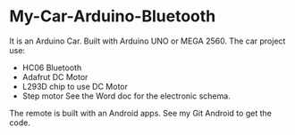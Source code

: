 # My-Car-Arduino-Bluetooth
It is an Arduino Car. Built with Arduino UNO or MEGA 2560.
The car project use:
  - HC06 Bluetooth
  - Adafrut DC Motor
  - L293D chip to use DC Motor
  - Step motor
  See the Word doc for the electronic schema.
  
The remote is built with an Android apps. See my Git Android to get the code.
